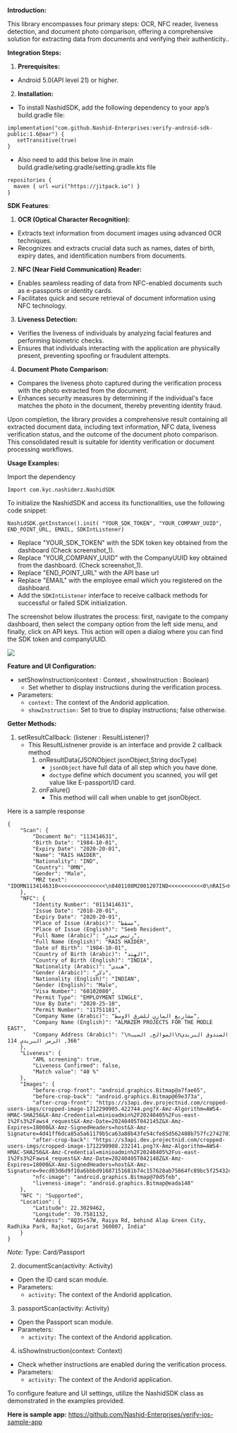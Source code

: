 **Introduction:**

  

This library encompasses four primary steps: OCR, NFC reader, liveness detection, and document photo comparison, offering a comprehensive solution for extracting data from documents and verifying their authenticity..

  

**Integration Steps:**

  

1.  **Prerequisites:**

  

*   Android 5.0(API level 21) or higher.

  

2.  **Installation:**

*   To install NashidSDK, add the following dependency to your app’s build.gradle file:

```
implementation("com.github.Nashid-Enterprises:verify-android-sdk-public:1.6@aar") {
   setTransitive(true)
}
```
*   Also need to add this below line in main build.gradle/seting.gradle/setting.gradle.kts file

```
repositories {
  maven { url =uri("https://jitpack.io") }
}
```
  

**SDK Features**:

  

1.  **OCR (Optical Character Recognition):**

*   Extracts text information from document images using advanced OCR techniques.
*   Recognizes and extracts crucial data such as names, dates of birth, expiry dates, and identification numbers from documents.
    

2.  **NFC (Near Field Communication) Reader:**

*   Enables seamless reading of data from NFC-enabled documents such as e-passports or identity cards.
*   Facilitates quick and secure retrieval of document information using NFC technology.

3.  **Liveness Detection:**

*   Verifies the liveness of individuals by analyzing facial features and performing biometric checks.
*   Ensures that individuals interacting with the application are physically present, preventing spoofing or fraudulent attempts.  

4.  **Document Photo Comparison:**

*   Compares the liveness photo captured during the verification process with the photo extracted from the document.
*   Enhances security measures by determining if the individual's face matches the photo in the document, thereby preventing identity fraud.

Upon completion, the library provides a comprehensive result containing all extracted document data, including text information, NFC data, liveness verification status, and the outcome of the document photo comparison. This consolidated result is suitable for identity verification or document processing workflows.

  
**Usage Examples:**

Import the dependency

```Import com.kyc.nashidmrz.NashidSDK```

To initialize the NashidSDK and access its functionalities, use the following code snippet:

  
```
NashidSDK.getInstance().init( "YOUR_SDK_TOKEN", "YOUR_COMPANY_UUID", END_POINT_URL, EMAIL, SDKIntListener)
```
  

*   Replace "YOUR_SDK_TOKEN" with the SDK token key obtained from the dashboard (Check screenshot_1).
*   Replace "YOUR_COMPANY_UUID" with the CompanyUUID key obtained from the dashboard. (Check screenshot_1).
*   Replace "END_POINT_URL" with the API base url
*   Replace "EMAIL" with the employee email which you registered on the dashboard.
*   Add the `SDKIntListener` interface to receive callback methods for successful or failed SDK initialization.


The screenshot below illustrates the process: first, navigate to the company dashboard, then select the company option from the left side menu, and finally, click on API keys. This action will open a dialog where you can find the SDK token and companyUUID.
  

![](https://lh7-us.googleusercontent.com/nL5gAQ3QGU82ikxnZYQEanpEMUsqQz3XpY21wXgXMYKUAu3DKct-_HIeXxCa-TXn1Yur76zI0kepkFuDcK7LCs7G9XYRo1shP3DcsTb8zlD0UvvGFIAmQLF_dtsRJqtqNVvFMc8PVBSd4XIbYDD2bEs)

  

**Feature and UI Configuration:**

  

*   setShowInstruction(context : Context , showInstruction : Boolean)
    *  Set whether to display instructions during the verification process.
*   Parameters:
    *  `context:` The context of the Andorid application.
    *  `showInstruction:` Set to true to display instructions; false otherwise.


  

**Getter Methods:**

  

1.  setResultCallback: (listener : ResultListener)?
    *  This ResultListnener provide is an interface and provide 2 callback method
        1.  onResultData(JSONObject jsonObject,String docType)
            *  `jsonObject` have full data of all step which you have done.
            *  `doctype` define which document you scanned, you will get value like E-passport/ID card.
        2.  onFailure()
            * This method will call when unable to get jsonObject.
          
Here is a sample response 

```
{
	"Scan": {
		"Document No": "113414631",
		"Birth Date": "1984-10-01",
		"Expiry Date": "2020-20-01",
		"Name": "RAIS HAIDER",
		"Nationality": "IND",
		"Country": "0MN",
		"Gender": "Male",
		"MRZ text":  "IDOMN1134146310<<<<<<<<<<<<<<<\n8401108M2001207IND<<<<<<<<<<<0\nRAIS<HAIDER<<<<<<<<<<<<<<<<<<<"
	},
	"NFC": {
		"Identity Number": "0113414631",
		"Issue Date": "2018-20-01",
		"Expiry Date": "2020-20-01",
		"Place of Issue (Arabic)": "مسقط",
		"Place of Issue (English)": "Seeb Resident",
		"Full Name (Arabic)": "رئيس حيدر",
		"Full Name (English)": "RAIS HAIDER",
		"Date of Birth": "1984-10-01",
		"Country of Birth (Arabic)": "الهند",
		"Country of Birth (English)": "INDIA",
		"Nationality (Arabic)": "هندي",
		"Gender (Arabic)": "ذكر",
		"Nationality (English)": "INDIAN",
		"Gender (English)": "Male",
		"Visa Number": "60102080",
		"Permit Type": "EMPLOYMENT SINGLE",
		"Use By Date": "2020-25-10",
		"Permit Number": "11751181",
		"Company Name (Arabic)": "مشاريع المازن للشرق الاوسط",
		"Company Name (English)": "ALMAZEM PROJECTS FOR THE MODLE EAST",
		"Company Address (Arabic)": "\nالموالح, السيب\nالصندوق البريدي 366, الرمز البريدي 114"
	},
	"Liveness": {
		"AML screening": true,
		"Liveness Confirmed": false,
		"Match value": "40 %"
	},
	"Images": {
		"before-crop-front": "android.graphics.Bitmap@a7fae65",
		"before-crop-back": "android.graphics.Bitmap@69e373a",
		"after-crop-front": "https://s3api.dev.projectnid.com/cropped-users-imgs/cropped-image-1712290905.422744.png?X-Amz-Algorithm=AWS4-HMAC-SHA256&X-Amz-Credential=minioadmin%2F20240405%2Fus-east-1%2Fs3%2Faws4_request&X-Amz-Date=20240405T042145Z&X-Amz-Expires=18000&X-Amz-SignedHeaders=host&X-Amz-Signature=4d41ff6dca85a5a61179b5ca63a88b43fe54cfe85d562408b757fc2742701417",
		"after-crop-back": "https://s3api.dev.projectnid.com/cropped-users-imgs/cropped-image-1712290908.232141.png?X-Amz-Algorithm=AWS4-HMAC-SHA256&X-Amz-Credential=minioadmin%2F20240405%2Fus-east-1%2Fs3%2Faws4_request&X-Amz-Date=20240405T042148Z&X-Amz-Expires=18000&X-Amz-SignedHeaders=host&X-Amz-Signature=9ecd03d6d9f10a6bbbd91687151681b74c157628ab75864fc89bc5f25432c97a",
		"nfc-image": "android.graphics.Bitmap@70d5feb",
		"liveness-image": "android.graphics.Bitmap@eada148"
	},
	"NFC ": "Supported",
	"Location": {
		"Latitude": 22.3029462,
		"Longitude": 70.7581132,
		"Address": "8Q35+57W, Raiya Rd, behind Alap Green City, Radhika Park, Rajkot, Gujarat 360007, India"
	}
}

```
  
  *Note:* Type: Card/Passport

  

2.  documentScan(activity: Activity)

*   Open the ID card scan module.
*   Parameters:
    *   `activity:` The context of the Andorid application.

3.  passportScan(activity: Activity)

*   Open the Passport scan module.
*   Parameters:
    *   `activity:` The context of the Andorid application.

4.  isShowInstruction(context: Context)

*   Check whether instructions are enabled during the verification process.
*   Parameters:
    *    `activity:` The context of the Andorid application.

  

To configure feature and UI settings, utilize the NashidSDK class as demonstrated in the examples provided.

  

**Here is sample app:** https://github.com/Nashid-Enterprises/verify-ios-sample-app
